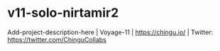 # v11-solo-nirtamir2
Add-project-description-here | Voyage-11 | https://chingu.io/ | Twitter: https://twitter.com/ChinguCollabs
